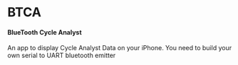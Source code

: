 # BTCA
#### BlueTooth Cycle Analyst

An app to display Cycle Analyst Data on your iPhone.
You need to build your own serial to UART bluetooth emitter

